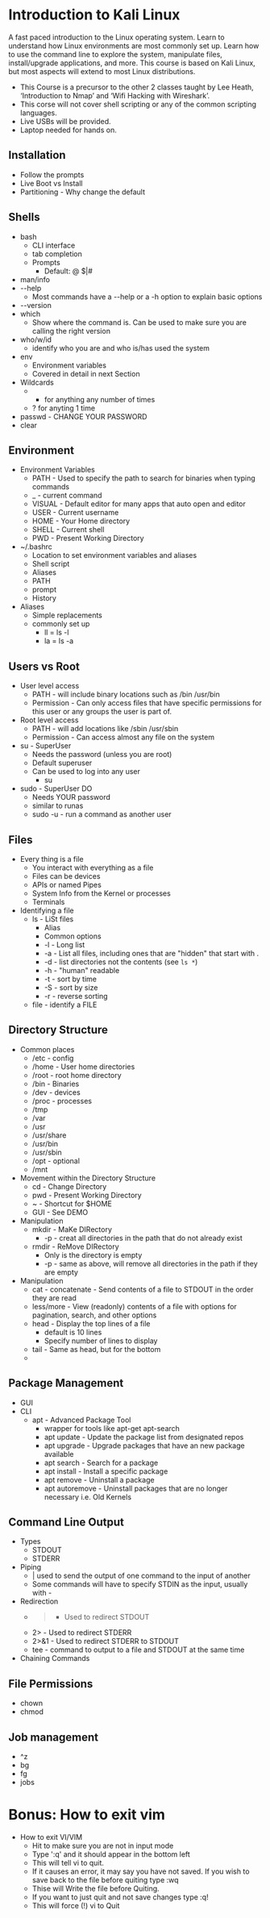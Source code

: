 # Introduction to Kali Linux

A fast paced introduction to the Linux operating system.  Learn to understand how Linux environments are most commonly set up.  Learn how to use the command line to explore the system, manipulate files, install/upgrade applications, and more.  This course is based on Kali Linux, but most aspects will extend to most Linux distributions.  
* This Course is a precursor to the other 2 classes taught by Lee Heath, ‘Introduction to Nmap’ and ‘Wifi Hacking with Wireshark’.
* This corse will not cover shell scripting or any of the common scripting languages.
* Live USBs will be provided.
* Laptop needed for hands on.

## Installation
- Follow the prompts
- Live Boot vs Install
- Partitioning - Why change the default

## Shells
- bash
    - CLI interface
    - tab completion
    - Prompts
        - Default:  <user>@<system> <location> $|#
- man/info
- --help
    - Most commands have a --help or a -h option to explain basic options
- --version
- which
    - Show where the command is.  Can be used to make sure you are calling the right version
- who/w/id
    - identify who you are and who is/has used the system
- env
    - Environment variables
    - Covered in detail in next Section
- Wildcards
    - * for anything any number of times
    - ? for anyting 1 time
- passwd - CHANGE YOUR PASSWORD
- clear

## Environment
- Environment Variables
  - PATH - Used to specify the path to search for binaries when typing commands
  - _ - current command
  - VISUAL - Default editor for many apps that auto open and editor
  - USER - Current username
  - HOME - Your Home directory
  - SHELL - Current shell
  - PWD - Present Working Directory
- ~/.bashrc
  - Location to set environment variables and aliases
  - Shell script
  - Aliases
  - PATH
  - prompt
  - History
- Aliases
  - Simple replacements
  - commonly set up
    - ll = ls -l
    - la = ls -a

## Users vs Root
- User level access
    - PATH - will include binary locations such as /bin /usr/bin
    - Permission - Can only access files that have specific permissions for this user or any groups the user is part of.
- Root level access
    - PATH - will add locations like /sbin /usr/sbin
    - Permission - Can access almost any file on the system
- su - SuperUser
    - Needs the password (unless you are root)
    - Default superuser
    - Can be used to log into any user
      - su <username>
- sudo - SuperUser DO
    - Needs YOUR password
    - similar to runas
    - sudo -u <username> - run a command as another user

## Files
- Every thing is a file
    - You interact with everything as a file
    - Files can be devices
    - APIs or named Pipes
    - System Info from the Kernel or processes
    - Terminals
- Identifying a file
    - ls - LiSt files
        - Alias
        - Common options
        - -l - Long list
        - -a - List all files, including ones that are "hidden" that start with .
        - -d - list directories not the contents (see `ls *`)
        - -h - "human" readable
        - -t - sort by time
        - -S - sort by size
        - -r - reverse sorting
    - file - identify a FILE

## Directory Structure
- Common places
    - /etc - config
    - /home - User home directories
    - /root - root home directory
    - /bin - Binaries
    - /dev - devices
    - /proc - processes
    - /tmp
    - /var
    - /usr
    - /usr/share
    - /usr/bin
    - /usr/sbin
    - /opt - optional
    - /mnt
- Movement within the Directory Structure
    - cd - Change Directory
    - pwd - Present Working Directory
    - ~ - Shortcut for $HOME
    - GUI - See DEMO
- Manipulation
    - mkdir - MaKe DIRectory
      - -p - creat all directories in the path that do not already exist
    - rmdir - ReMove DIRectory
      - Only is the directory is empty
      - -p - same as above, will remove all directories in the path if they are empty
- Manipulation
    - cat - concatenate - Send contents of a file to STDOUT in the order they are read
    - less/more - View (readonly) contents of a file with options for pagination, search, and other options
    - head - Display the top lines of a file
      - default is 10 lines
      - Specify number of lines to display
    - tail - Same as head, but for the bottom
    -

## Package Management
  - GUI
  - CLI
    - apt - Advanced Package Tool
      - wrapper for tools like apt-get apt-search
      - apt update - Update the package list from designated repos
      - apt upgrade - Upgrade packages that have an new package available
      - apt search - Search for a package
      - apt install - Install a specific package
      - apt remove - Uninstall a package
      - apt autoremove - Uninstall packages that are no longer necessary i.e. Old Kernels

## Command Line Output
- Types
  - STDOUT
  - STDERR
- Piping
  - | used to send the output of one command to the input of another
  - Some commands will have to specify STDIN as the input, usually with -
- Redirection
  - > - Used to redirect STDOUT
  - 2> - Used to redirect STDERR
  - 2>&1 - Used to redirect STDERR to STDOUT
  - tee - command to output to a file and STDOUT at the same time
- Chaining Commands


## File Permissions
- chown
- chmod

## Job management
- ^z  
- bg
- fg
- jobs

# Bonus: How to exit vim
- How to exit VI/VIM
    - Hit <esc> to make sure you are not in input mode
    - Type ':q' and it should appear in the bottom left  
    - This will tell vi to quit.
    - If it causes an error, it may say you have not saved.  If you wish to save back to the file before quiting type :wq
    - Thise will Write the file before Quiting.
    - If you want to just quit and not save changes type :q!
    - This will force (!) vi to Quit

